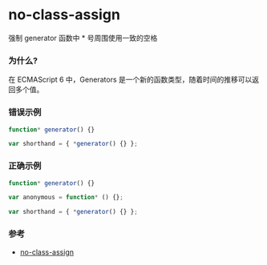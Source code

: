 # no-class-assign

强制 generator 函数中 \* 号周围使用一致的空格

### 为什么?

在 ECMAScript 6 中，Generators 是一个新的函数类型，随着时间的推移可以返回多个值。

### 错误示例

```js
function* generator() {}

var shorthand = { *generator() {} };
```

### 正确示例

```js
function* generator() {}

var anonymous = function* () {};

var shorthand = { *generator() {} };
```

### 参考

- [no-class-assign](https://eslint.org/docs/rules/no-class-assign)
